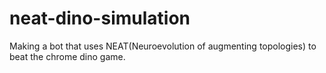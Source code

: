 # neat-dino-simulation
Making a bot that uses NEAT(Neuroevolution of augmenting topologies) to beat the chrome dino game.
